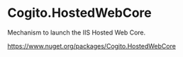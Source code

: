 # Cogito.HostedWebCore
Mechanism to launch the IIS Hosted Web Core.

https://www.nuget.org/packages/Cogito.HostedWebCore
